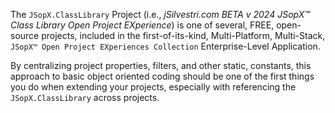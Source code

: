 ﻿
The `JSopX.ClassLibrary` Project (i.e., _jSilvestri.com BETA v 2024 JSopX™ Class Library Open Project EXperience_) is one of several, FREE, open-source projects, included in the first-of-its-kind, Multi-Platform, Multi-Stack, `JSopX™ Open Project EXperiences Collection` Enterprise-Level Application.

By centralizing project properties, filters, and other static, constants, this approach to basic object oriented coding should be one of the first things you do when extending your projects, especially with referencing the `JSopX.ClassLibrary` across projects.
